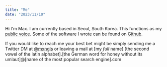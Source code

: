 ```yaml
---
title: "Me"
date: "2023/11/10"
---
```


Hi I'm Max. I am currently based in Seoul, South Korea. This functions
as my [public
voice](https://pages.gseis.ucla.edu/faculty/agre/zine.html). Some of the
software I wrote can be found on [Github](https://github.com/mxngls).

If you would like to reach me your best bet might be simply sending me a
Twitter DM at [@mxngls](https://twitter.com/Mxngls) or leaving a mail at
[my *full* name].[the second vowel of the latin alphabet].[the German
word for honey without its umlaut]@[name of the most popular search
engine].com
